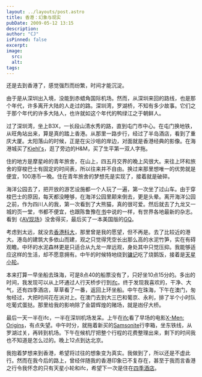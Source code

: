```yaml
---
layout: ../layouts/post.astro
title: 香港：幻象与现实
pubDate: 2009-05-12 13:15
description: 
author: "CJ"
isPinned: false
excerpt: 
image:
  src:
  alt:
tags: 
---
```

还是去到香港了，感觉强烈而纷繁，时间才能沉淀。

由于是从深圳出入境，没能到赤蜡角国际机场。然而，从深圳来回的路线，也是那个年代，许多离开大陆的人走过的路。深圳湾，罗湖桥，不知有多少故事。它们之于那个年代的许多大陆人，也许就如这个年代的鸭绿江之于朝鲜人。

过了深圳湾，坐上B3X，一长段山清水秀的路，直到屯门市中心。在屯门换地铁，从旺角站出来，算是真的踏上香港。从那里一路步行，经过了半岛酒店，看到了重庆大厦。太阳落山的时候，正是在尖沙咀的岸边，对面就是香港经典的影像。在海港城买了<a href="http://www.kiehls.com/">Kiehl's</a>，逛了旁边的H&amp;M，买了生平第一双人字拖。

住的地方是摩星岭的青年旅舍，在山上，四五月交界的晚上风很大。来往上环和旅舍的穿梭巴士有固定的时间表，所以往来并不自由。换过来那里想唯一的优势就是便宜，100港币一晚。住在青年旅舍的梦想先是实现了，接着就是破碎。

海洋公园去了，把开放的游艺设施都一个人玩了一遍，第一次坐了过山车。由于穿梭巴士的原因，每天都没睡够，在海洋公园里颠来倒去，更是头晕。离开海洋公园之前，作为四川人的我，第一次看到了大熊猫，真的很可爱。然后就去了九龙又一城的页一堂，书都不便宜，也跟陈鲁豫在<a href="http://book.douban.com/subject/1019485/">书</a>中说的一样，有世界各地最新的杂志。看到《<a href="http://book.douban.com/subject/1396340/">AV现场</a>》没舍得买，最后买了一本美国版的<a href="http://www.gq.com/">GQ</a>。

考虑到太远，就没去<a href="http://www.ust.hk/">香港科大</a>，那里曾是我的愿望，但不再是。去了比较近的港大。港岛的建筑大多依山而建，观之只觉得凭空长出那么高的水泥竹笋，实在有碍观瞻。中环的水泥森林更是只适合从九龙一岸远观，身处其中只觉压抑。我能够适应这样的生活，却不愿意拥有。中午的时候特地绕到<a href="http://www.yungkee.com.hk/">镛记</a>吃了烧鹅饭，接着是<a href="http://www.starferry.com.hk/">天星小轮</a>。

本来打算一早坐船去珠海，可是8点40的船票没有了，只好坐10点15分的。多出的时间，我发现可以从上环通过人行天桥步行到<a href="http://www.ifc.com.hk/">ifc</a>。终于发现我喜欢的，干净、大气，还有四季酒店，草草看了一番，返回上环坐船。中午在珠海，下午在澳门，匆匆经过，大把时间花在派对上。在澳门去到大三巴和葡京、永利，排了半个小时队吃葡式蛋挞。那里给我的影响除了金碧辉煌的赌场，就是凼仔大桥。

最后一天一半在ifc，一半在深圳机场发呆。上午在<a href="http://www.ifc.com.hk/">ifc</a>看了早场的电影<a href="http://movie.douban.com/subject/1792928/">X-Men: Origins</a>，有点失望。中午时分，就拖着新买的<a href="http://www.samsonite.com/">Samsonite</a>行李箱，坐东铁线，从罗湖过关，再转到机场。下午在候机厅把整个行程的花费整理出来，剩下的时间我也不知道是怎么过的。晚上12点到达北京。

我抱着梦想来到香港，希望将过往的想象变为真实。我做到了，所以还是不虚此行。然而在我今后的路上，曾经伴随我的香港印象已不复存在，甚至于我而言香港之行令我怀念的只有天星小轮和ifc，希望下一次是住在<a href="http://www.fourseasons.com/hongkong/">四季酒店</a>。
